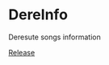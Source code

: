 # DereInfo
Deresute songs information

[Release](https://github.com/KYHSGeekCode/DereInfo/releases)
